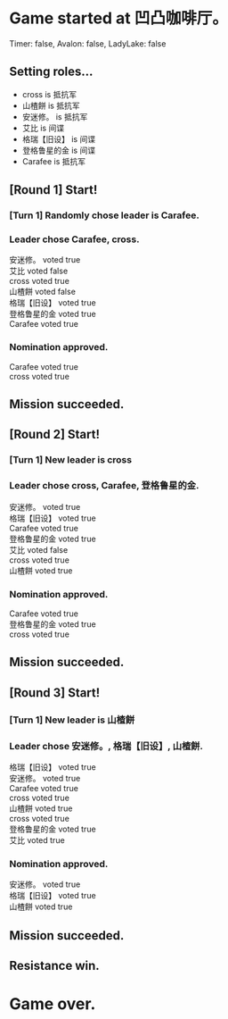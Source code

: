 # Game started at 凹凸咖啡厅。
Timer: false, Avalon: false, LadyLake: false
## Setting roles...
+ cross is 抵抗军
+ 山楂餅 is 抵抗军
+ 安迷修。 is 抵抗军
+ 艾比 is 间谍
+ 格瑞【旧设】 is 间谍
+ 登格鲁星的金 is 间谍
+ Carafee is 抵抗军


## [Round 1] Start!
### [Turn 1] Randomly chose leader is Carafee.
### Leader chose Carafee, cross.
安迷修。 voted true  
艾比 voted false  
cross voted true  
山楂餅 voted false  
格瑞【旧设】 voted true  
登格鲁星的金 voted true  
Carafee voted true  
### Nomination approved.
Carafee voted true  
cross voted true  
## Mission succeeded.
## [Round 2] Start!
### [Turn 1] New leader is cross
### Leader chose cross, Carafee, 登格鲁星的金.
安迷修。 voted true  
格瑞【旧设】 voted true  
Carafee voted true  
登格鲁星的金 voted true  
艾比 voted false  
cross voted true  
山楂餅 voted true  
### Nomination approved.
Carafee voted true  
登格鲁星的金 voted true  
cross voted true  
## Mission succeeded.
## [Round 3] Start!
### [Turn 1] New leader is 山楂餅
### Leader chose 安迷修。, 格瑞【旧设】, 山楂餅.
格瑞【旧设】 voted true  
安迷修。 voted true  
Carafee voted true  
cross voted true  
山楂餅 voted true  
cross voted true  
登格鲁星的金 voted true  
艾比 voted true  
### Nomination approved.
安迷修。 voted true  
格瑞【旧设】 voted true  
山楂餅 voted true  
## Mission succeeded.
## Resistance win.
# Game over.